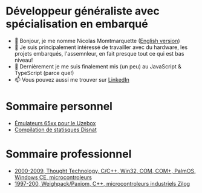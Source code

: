 

# Développeur généraliste avec spécialisation en embarqué

- 👋  Bonjour, je me nomme Nicolas Momtmarquette ([English version](en_ca/README.md))
- 👀  Je suis principalement intéressé de travailler avec du hardware, les projets embarqués, l'assemnleur, en fait presque tout ce qui est bas niveau!
- 🌱  Dernièrement je me suis finalement mis (un peu) au JavaScript & TypeScript (parce que!)
- 📫  Vous pouvez aussi me trouver sur [LinkedIn](https://ca.linkedin.com/in/nicolas-montmarquette-16a50853/fr)

# Sommaire personnel

* [Émulateurs 65xx pour le Uzebox](fr_ca/perso_uzebox_contribution.md)
* [Compilation de statisques Disnat](fr_ca/perso_disnat_stats_parser.md)

# Sommaire professionnel

* [2000-2009, Thought Technology, C/C++, Win32, COM, COM+, PalmOS, Windows CE, microcontroleurs](fr_ca/cv_2000_2010_tt_infiti_series.md)
* [1997-200, Weighpack/Paxiom, C++, microcontroleurs industriels Zilog](fr_ca/cv_1997_2000_weighpack_paxiom.md)

<!---
nmontmarquette/nmontmarquette is a ✨ special ✨ repository because its `README.md` (this file) appears on your GitHub profile.
You can click the Preview link to take a look at your changes.
--->
